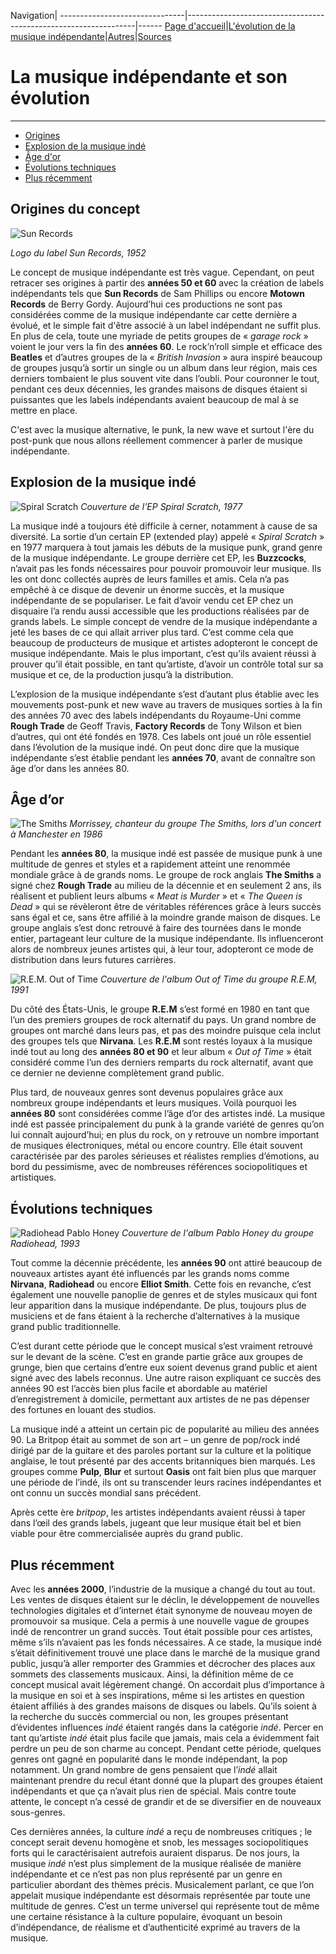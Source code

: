 Navigation|
-------------------------------|-----------------------------------------------------------------|------
[Page d'accueil](/indie-music/)|[L'évolution de la musique indépendante](./evolution)|[Autres](./autres)|[Sources](./sources)

# La musique indépendante et son évolution

***

   * [Origines](#origines-du-concept)
   * [Explosion de la musique indé](#explosion-de-la-musique-indé)
   * [Âge d'or](#âge-dor)
   * [Évolutions techniques](#évolutions-techniques)
   * [Plus récemment](#plus-récemment)

## Origines du concept
 
 ![Sun Records](https://zupimages.net/up/21/43/89ec.png)
 
 *Logo du label Sun Records, 1952*

Le concept de musique indépendante est très vague. Cependant, on peut retracer ses origines à partir des **années 50 et 60** avec la création de labels indépendants tels que **Sun Records** de Sam Phillips ou encore **Motown Records** de Berry Gordy. Aujourd’hui ces productions ne sont pas considérées comme de la musique indépendante car cette dernière a évolué, et le simple fait d'être associé à un label indépendant ne suffit plus.
En plus de cela, toute une myriade de petits groupes de « *garage rock* » voient le jour vers la fin des **années 60**. Le rock’n’roll simple et efficace des **Beatles** et d’autres groupes de la « *British Invasion* » aura inspiré beaucoup de groupes jusqu’à sortir un single ou un album dans leur région, mais ces derniers tombaient le plus souvent vite dans l’oubli. Pour couronner le tout, pendant ces deux décennies, les grandes maisons de disques étaient si puissantes que les labels indépendants avaient beaucoup de mal à se mettre en place.

C'est avec la musique alternative, le punk, la new wave et surtout l'ère du post-punk que nous allons réellement commencer à parler de musique indépendante.
 
## Explosion de la musique indé

![Spiral Scratch](https://zupimages.net/up/21/43/qhhn.jpg)
*Couverture de l'EP Spiral Scratch, 1977*

La musique indé a toujours été difficile à cerner, notamment à cause de sa diversité. La sortie d’un certain EP (extended play) appelé « *Spiral Scratch* » en 1977 marquera à tout jamais les débuts de la musique punk, grand genre de la musique indépendante. Le groupe derrière cet EP, les **Buzzcocks**, n’avait pas les fonds nécessaires pour pouvoir promouvoir leur musique. Ils les ont donc collectés auprès de leurs familles et amis. Cela n’a pas empêché à ce disque de devenir un énorme succès, et la musique indépendante de se populariser.
Le fait d’avoir vendu cet EP chez un disquaire l’a rendu aussi accessible que les productions réalisées par de grands labels. Le simple concept de vendre de la musique indépendante a jeté les bases de ce qui allait arriver plus tard. C’est comme cela que beaucoup de producteurs de musique et artistes adopteront le concept de musique indépendante. Mais le plus important, c’est qu’ils avaient réussi à prouver qu’il était possible, en tant qu’artiste, d’avoir un contrôle total sur sa musique et ce, de la production jusqu’à la distribution.

L’explosion de la musique indépendante s’est d’autant plus établie avec les mouvements post-punk et new wave au travers de musiques sorties à la fin des années 70 avec des labels indépendants du Royaume-Uni comme **Rough Trade** de Geoff Travis, **Factory Records** de Tony Wilson et bien d’autres, qui ont été fondés en 1978. Ces labels ont joué un rôle essentiel dans l’évolution de la musique indé.
On peut donc dire que la musique indépendante s’est établie pendant les **années 70**, avant de connaître son âge d’or dans les années 80.
 
## Âge d’or
 
![The Smiths](https://zupimages.net/up/21/43/ldsx.jpg)
*Morrissey, chanteur du groupe The Smiths, lors d'un concert à Manchester en 1986*

Pendant les **années 80**, la musique indé est passée de musique punk à une multitude de genres et styles et a rapidement atteint une renommée mondiale grâce à de grands noms.
Le groupe de rock anglais **The Smiths** a signé chez **Rough Trade** au milieu de la décennie et en seulement 2 ans, ils réalisent et publient leurs albums « *Meat is Murder* » et « *The Queen is Dead* » qui se révèleront être de véritables références grâce à leurs succès sans égal et ce, sans être affilié à la moindre grande maison de disques. Le groupe anglais s’est donc retrouvé à faire des tournées dans le monde entier, partageant leur culture de la musique indépendante. Ils influenceront alors de nombreux jeunes artistes qui, à leur tour, adopteront ce mode de distribution dans leurs futures carrières.

![R.E.M. Out of Time](https://zupimages.net/up/21/43/2qy8.jpg)
*Couverture de l'album Out of Time du groupe R.E.M, 1991*

Du côté des États-Unis, le groupe **R.E.M** s’est formé en 1980 en tant que l’un des premiers groupes de rock alternatif du pays. Un grand nombre de groupes ont marché dans leurs pas, et pas des moindre puisque cela inclut des groupes tels que **Nirvana**. Les **R.E.M** sont restés loyaux à la musique indé tout au long des **années 80 et 90** et leur album « *Out of Time* » était considéré comme l’un des derniers remparts du rock alternatif, avant que ce dernier ne devienne complètement grand public.

Plus tard, de nouveaux genres sont devenus populaires grâce aux nombreux groupe indépendants et leurs musiques. Voilà pourquoi les **années 80** sont considérées comme l’âge d’or des artistes indé. La musique indé est passée principalement du punk à la grande variété de genres qu’on lui connaît aujourd’hui; en plus du rock, on y retrouve un nombre important de musiques électroniques, métal ou encore country. Elle était souvent caractérisée par des paroles sérieuses et réalistes remplies d’émotions, au bord du pessimisme, avec de nombreuses références sociopolitiques et artistiques.

## Évolutions techniques
 
![Radiohead Pablo Honey](https://zupimages.net/up/21/43/yi9o.jpg)
*Couverture de l'album Pablo Honey du groupe Radiohead, 1993*

Tout comme la décennie précédente, les **années 90** ont attiré beaucoup de nouveaux artistes ayant été influencés par les grands noms comme **Nirvana**, **Radiohead** ou encore **Elliot Smith**. Cette fois en revanche, c’est également une nouvelle panoplie de genres et de styles musicaux qui font leur apparition dans la musique indépendante. De plus, toujours plus de musiciens et de fans étaient à la recherche d’alternatives à la musique grand public traditionnelle.

C’est durant cette période que le concept musical s’est vraiment retrouvé sur le devant de la scène. C’est en grande partie grâce aux groupes de grunge, bien que certains d’entre eux soient devenus grand public et aient signé avec des labels reconnus. Une autre raison expliquant ce succès des années 90 est l’accès bien plus facile et abordable au matériel d’enregistrement à domicile, permettant aux artistes de ne pas dépenser des fortunes en louant des studios.

La musique indé a atteint un certain pic de popularité au milieu des années 90. La Britpop était au sommet de son art – un genre de pop/rock indé dirigé par de la guitare et des paroles portant sur la culture et la politique anglaise, le tout présenté par des accents britanniques bien marqués. Les groupes comme **Pulp**, **Blur** et surtout **Oasis** ont fait bien plus que marquer une période de l’indé, ils ont su transcender leurs racines indépendantes et ont connu un succès mondial sans précédent.

Après cette ère *britpop*, les artistes indépendants avaient réussi à taper dans l’œil des grands labels, jugeant que leur musique était bel et bien viable pour être commercialisée auprès du grand public.
 
## Plus récemment
 
Avec les **années 2000**, l’industrie de la musique a changé du tout au tout. Les ventes de disques étaient sur le déclin, le développement de nouvelles technologies digitales et d’internet était synonyme de nouveau moyen de promouvoir sa musique. Cela a permis à une nouvelle vague de groupes indé de rencontrer un grand succès. Tout était possible pour ces artistes, même s’ils n’avaient pas les fonds nécessaires. A ce stade, la musique indé s’était définitivement trouvé une place dans le marché de la musique grand public, jusqu’à aller remporter des Grammies et décrocher des places aux sommets des classements musicaux.
Ainsi, la définition même de ce concept musical avait légèrement changé. On accordait plus d’importance à la musique en soi et à ses inspirations, même si les artistes en question étaient affiliés à des grandes maisons de disques ou labels. Qu’ils soient à la recherche du succès commercial ou non, les groupes présentant d’évidentes influences *indé* étaient rangés dans la catégorie *indé*. Percer en tant qu’artiste *indé* était plus facile que jamais, mais cela a évidemment fait perdre un peu de son charme au concept.
Pendant cette période, quelques genres ont gagné en popularité dans le monde indépendant, la pop notamment. Un grand nombre de gens pensaient que l’*indé* allait maintenant prendre du recul étant donné que la plupart des groupes étaient indépendants et que ça n’avait plus rien de spécial. Mais contre toute attente, le concept n’a cessé de grandir et de se diversifier en de nouveaux sous-genres.

Ces dernières années, la culture *indé* a reçu de nombreuses critiques ; le concept serait devenu homogène et snob, les messages sociopolitiques forts qui le caractérisaient autrefois auraient disparus. De nos jours, la musique *indé* n’est plus simplement de la musique réalisée de manière indépendante et ce n’est pas non plus représenté par un genre en particulier abordant des thèmes précis. Musicalement parlant, ce que l’on appelait musique indépendante est désormais représentée par toute une multitude de genres. C’est un terme universel qui représente tout de même une certaine résistance à la culture populaire, évoquant un besoin d’indépendance, de réalisme et d’authenticité exprimé au travers de la musique.
